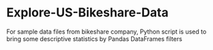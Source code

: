 # Explore-US-Bikeshare-Data
For sample data files from bikeshare company, Python script is used to bring some descriptive statistics by Pandas DataFrames filters
